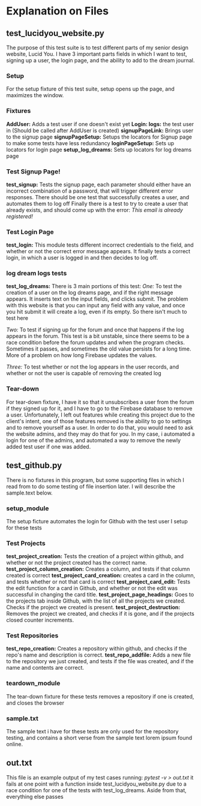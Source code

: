 ﻿# Explanation on Files
## test_lucidyou_website.py
The purpose of this test suite is to test different parts of my senior design website, Lucid You.
I have 3 important parts fields in which I want to test, signing up a user, the login page, and the ability to add to the dream journal.
### Setup
For the setup fixture of this test suite, setup opens up the page, and maximizes the window. 

### Fixtures
**AddUser:** Adds a test user if one doesn't exist yet
**Login: logs:** the test user in (Should be called after AddUser is created)
**signupPageLink:** Brings user to the signup page
**signupPageSetup:** Setups the locators for Signup page to make some tests have less redundancy
**loginPageSetup:** Sets up locators for login page
**setup_log_dreams:** Sets up locators for log dreams page

###  Test Signup Page!
**test_signup:** Tests the signup page, each parameter should either have an incorrect combination of a password, that will trigger different error responses. 
There should be one test that successfully creates a user, and automates them to log off
Finally there is a test to try to create a user that already exists, and should come up with the error: *This email is already registered!*

### Test Login Page
**test_login:** This module tests different incorrect credentials to the field, and whether or not the correct error message appears.
It finally tests a correct login, in which a user is logged in and then decides to log off.

### log dream logs tests
**test_log_dreams:** There is 3 main portions of this test:
*One:* To test the creation of a user on the log dreams page, and if the right message appears. It inserts text on the input fields, and clicks submit. The problem with this website is that you can input any field with any value, and once you hit submit it will create a log, even if its empty. So there isn't much to test here

*Two:* To test if signing up for the forum and once that happens if the log appears in the forum. This test is a bit unstable, since there seems to be a race condition before the forum updates and when the program checks. Sometimes it passes, and sometimes the old value persists for a long time. More of a problem on how long Firebase updates the values.

*Three:* To test whether or not the log appears in the user records, and whether or not the user is capable of removing the created log

### Tear-down
For tear-down fixture, I have it so that it unsubscribes a user from the forum if they signed up for it, and I have to go to the Firebase database to remove a user. Unfortunately, I left out features while creating this project due to the client's intent, one of those features removed is the ability to go to settings and to remove yourself as a user. In order to do that, you would need to ask the website admins, and they may do that for you. In my case, i automated a login for one of the admins, and automated a way to remove the newly added test user if one was added.

## test_github.py
There is no fixtures in this program, but some supporting files in which I read from to do some testing of file insertion later. I will describe the sample.text below.
### setup_module
The setup ficture automates the login for Github with the test user I setup for these tests
### Test Projects
**test_project_creation:** Tests the creation of a project within github, and whether or not the project created has the correct name.
**test_project_column_creation:** Creates a column, and tests if that column created is correct
**test_project_card_creation:** creates a card in the column, and tests whether or not that card is correct
**test_project_card_edit:** Tests the edit function for a card in Github, and whether or not the edit was successful in changing the card title.
**test_project_page_headings:** Goes to the projects tab inside Github, with the list of all the projects we created. Checks if the project we created is present.
**test_project_destruction:** Removes the project we created, and checks if it is gone, and if the projects closed counter increments.
### Test Repositories
**test_repo_creation:** Creates a repository within github, and checks if the repo's name and description is correct.
**test_repo_addfile:** Adds a new file to the repository we just created, and tests if the file was created, and if the name and contents are correct.
### teardown_module
The tear-down fixture for these tests removes a repository if one is created, and closes the browser
### sample.txt
The sample text i have for these tests are only used for the repository testing, and contains a short verse from the sample text lorem ipsum found online.


## out.txt
This file is an example output of my test cases running: 
*pytest -v > out.txt*
it fails at one point with a function inside test_lucidyou_website.py due to a race condition for one of the tests with test_log_dreams. Aside from that, everything else passes
